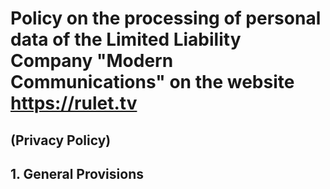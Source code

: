 # Policy on the processing of personal data of the Limited Liability Company "Modern Communications" on the website https://rulet.tv

## (Privacy Policy)

## 1. General Provisions

